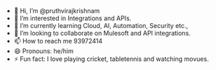 - 👋 Hi, I’m @pruthvirajkrishnam
- 👀 I’m interested in Integrations and APIs.
- 🌱 I’m currently learning Cloud, AI, Automation, Security etc.,
- 💞️ I’m looking to collaborate on Mulesoft and API integrations.
- 📫 How to reach me 93972414
- 😄 Pronouns: he/him
- ⚡ Fun fact: I love playing cricket, tabletennis and watching movues.

<!---
pruthvirajkrishnam/pruthvirajkrishnam is a ✨ special ✨ repository because its `README.md` (this file) appears on your GitHub profile.
You can click the Preview link to take a look at your changes.
--->
